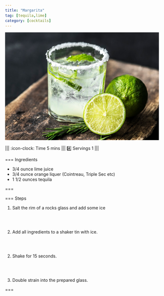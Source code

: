 ```yaml
---
title: "Margarita"
tag: [tequila,lime]
category: [cocktails]
---
```


![](img/margarita.jpg)

||| :icon-clock: Time
5 mins
||| :hash: Servings
1
|||

=== Ingredients

- 3/4 ounce lime juice
- 3/4 ounce orange liquer (Cointreau, Triple Sec etc)
- 1 1/2 ounces tequila

===

=== Steps

1. Salt the rim of a rocks glass and add some ice
<br>
<br>

2. Add all ingredients to a shaker tin with ice.
<br>
<br>

2. Shake for 15 seconds.
<br>
<br>

3. Double strain into the prepared glass.

===
